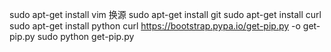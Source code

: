sudo apt-get install vim
换源
sudo apt-get install git
sudo apt-get install curl
sudo apt-get install python
curl https://bootstrap.pypa.io/get-pip.py -o get-pip.py 
sudo python get-pip.py
